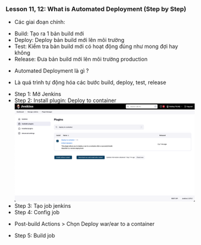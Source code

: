 ### Lesson 11, 12: What is Automated Deployment (Step by Step)
- Các giai đoạn chính:
+ Build: Tạo ra 1 bản build mới
+ Deploy: Deploy bản build mới lên môi trường
+ Test: Kiểm tra bản build mới có hoạt động đúng như mong đợi hay không
+ Release: Đưa bản build mới lên môi trường production
- Automated Deployment là gì ?
+ Là quá trình tự động hóa các bước build, deploy, test, release
- Step 1: Mở Jenkins
- Step 2: Install plugin: Deploy to container
![img](image/014-jenkins-deploy-plugin.png)
- Step 3: Tạo job jenkins
- Step 4: Config job
+ Post-build Actions > Chọn Deploy war/ear to a container
- Step 5: Build job